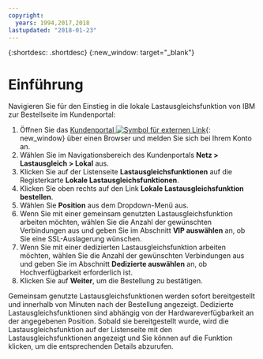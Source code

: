 ```yaml
---
copyright:
  years: 1994,2017,2018
lastupdated: "2018-01-23"
---
```


{:shortdesc: .shortdesc}
{:new_window: target="_blank"}

# Einführung
Navigieren Sie für den Einstieg in die lokale Lastausgleichsfunktion von IBM zur Bestellseite im Kundenportal:

1. Öffnen Sie das [Kundenportal ![Symbol für externen Link](../../icons/launch-glyph.svg "Symbol für externen Link")](https://control.softlayer.com/){: new_window} über einen Browser und melden Sie sich bei Ihrem Konto an.
2. Wählen Sie im Navigationsbereich des Kundenportals **Netz > Lastausgleich > Lokal** aus.
3. Klicken Sie auf der Listenseite **Lastausgleichsfunktionen** auf die Registerkarte **Lokale Lastausgleichsfunktionen**.
4. Klicken Sie oben rechts auf den Link **Lokale Lastausgleichsfunktion bestellen**.
5. Wählen Sie **Position** aus dem Dropdown-Menü aus.
6. Wenn Sie mit einer gemeinsam genutzten Lastausgleichsfunktion arbeiten möchten, wählen Sie die Anzahl der gewünschten Verbindungen aus und geben Sie im Abschnitt **VIP auswählen** an, ob Sie eine SSL-Auslagerung wünschen.
7. Wenn Sie mit einer dedizierten Lastausgleichsfunktion arbeiten möchten, wählen Sie die Anzahl der gewünschten Verbindungen aus und geben Sie im Abschnitt **Dedizierte auswählen** an, ob Hochverfügbarkeit erforderlich ist.
8. Klicken Sie auf **Weiter**, um die Bestellung zu bestätigen.

Gemeinsam genutzte Lastausgleichsfunktionen werden sofort bereitgestellt und innerhalb von Minuten nach der Bestellung angezeigt. Dedizierte Lastausgleichsfunktionen sind abhängig von der Hardwareverfügbarkeit an der angegebenen Position. Sobald sie bereitgestellt wurde, wird die Lastausgleichsfunktion auf der Listenseite mit den Lastausgleichsfunktionen angezeigt und Sie können auf die Funktion klicken, um die entsprechenden Details abzurufen.
